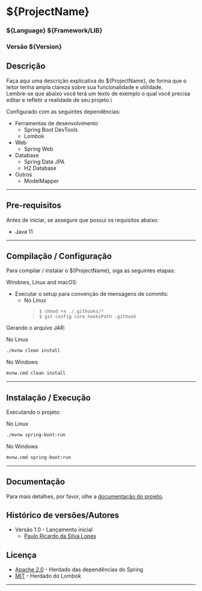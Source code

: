 # ${ProjectName}
### ${Language} ${Framework/LIB}
### Versão ${Version}

## Descrição

Faça aqui uma descrição explicativa do ${ProjectName}, de forma que o leitor tenha ampla clareza sobre sua funcionalidade e utilidade.\
Lembre-se que abaixo você terá um texto de exemplo o qual você precisa editar e refletir a realidade de seu projeto.\

Configurado com as seguintes dependências:
- Ferramentas de desenvolvimento
    - Spring Boot DevTools
    - Lombok
- Web
    - Spring Web
- Database
    - Spring Data JPA
    - H2 Database
- Outros
    - ModelMapper

---


## Pre-requisitos

Antes de iniciar, se assegure que possui os requisitos abaixo:
* Java 11

---

## Compilação / Configuração

Para compilar / instalar o ${ProjectName}, siga as seguintes etapas:

Windows, Linux and macOS:

- Executar o setup para convenção de mensagens de commits:
    - No Linux
        > `$ chmod +x ./.githooks/*` \
        > `$ git config core.hooksPath .githook`


Gerando o arquivo JAR:

No Linux
``` bash
./mvnw clean install
```

No Windows
``` bash
mvnw.cmd clean install
```

---

## Instalação / Execução

Executando o projeto:

No Linux
``` bash
./mvnw spring-boot:run
```

No Windows
``` bash
mvnw.cmd spring-boot:run
```
---
## Documentação

Para mais detalhes, por favor, olhe a [documentação do projeto](/docs/README.md).

## Histórico de versões/Autores

* Versão 1.0 - Lançamento inicial
  - [Paulo Ricardo da Silva Lopes](https://github.com/RicardoLopes1)

## Licença

- [Apache 2.0](https://choosealicense.com/licenses/apache-2.0/) - Herdado das dependências do Spring
- [MIT](https://choosealicense.com/licenses/mit/) - Herdado do Lombok

---
